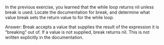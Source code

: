 In the previous exercise, you learned that the while loop returns nil unless break is used. Locate the documentation for break, and determine what value break sets the return value to for the while loop.

Answer:
Break accepts a value that supplies the result of the expression it is “breaking” out of.
If a value is not supplied, break returns nil. This is not written explicitly in the documentation.